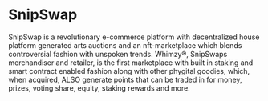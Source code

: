 # SnipSwap
 SnipSwap is a revolutionary e-commerce platform with decentralized house platform generated arts auctions and an nft-marketplace which blends controversial fashion with unspoken trends. Whimzy®, SnipSwaps merchandiser and retailer, is the first marketplace with built in staking and smart contract enabled fashion along with other phygital goodies, which, when acquired, ALSO generate points that can be traded in for money, prizes, voting share, equity, staking rewards and more.
